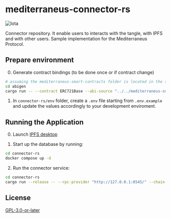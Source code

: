 # mediterraneus-connector-rs

![Iota](https://img.shields.io/badge/iota-29334C?style=for-the-badge&logo=iota&logoColor=white)

Connector repository. It enable users to interacts with the tangle, with IPFS and with other users. Sample implementation for the Mediterraneus Protocol.

## Prepare environment

0. Generate contract bindings (to be done once or if contract change)
```sh
# assuming the mediterraneus-smart-contracts folder is located in the same root folder of mediterraneus-connector-rs
cd abigen
cargo run -- --contract ERC721Base --abi-source "../../mediterraneus-smart-contracts/artifacts/contracts/ERC721Base.sol/ERC721Base.json"
```

1. In `connector-rs/env` folder, create a `.env` file starting from `.env.example` and update the values accordingly to your development enviroment. 

## Running the Application

0. Launch [IPFS desktop](https://docs.ipfs.tech/install/ipfs-desktop/)

1. Start up the database by running:
```sh
cd connector-rs
docker compose up -d
```

2. Run the connector service:
```sh
cd connector-rs
cargo run --release -- --rpc-provider "http://127.0.0.1:8545/" --chain-id 31337
```

## License

[GPL-3.0-or-later](https://spdx.org/licenses/GPL-3.0-or-later.html)